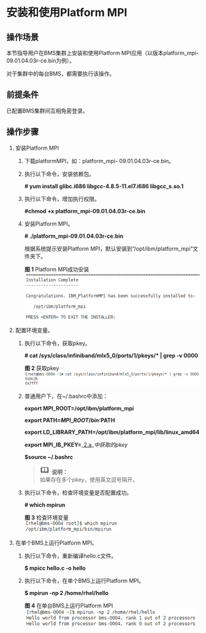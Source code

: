# 安装和使用Platform MPI<a name="ZH-CN_TOPIC_0075662281"></a>

## 操作场景<a name="section4307380517191"></a>

本节指导用户在BMS集群上安装和使用Platform MPI应用（以版本platform\_mpi- 09.01.04.03r-ce.bin为例）。

对于集群中的每台BMS，都需要执行该操作。

## 前提条件<a name="section6096477917191"></a>

已配置BMS集群间互相免密登录。

## 操作步骤<a name="section1725656217191"></a>

1.  安装Platform MPI
    1.  下载platformMPI，如：platform\_mpi- 09.01.04.03r-ce.bin。
    2.  执行以下命令，安装依赖包。

        **\# yum install glibc.i686 libgcc-4.8.5-11.el7.i686 libgcc\_s.so.1**

    3.  执行以下命令，增加执行权限。

        **\#chmod +x platform\_mpi-09.01.04.03r-ce.bin**

    4.  安装Platform MPI。

        **\# ./platform\_mpi-09.01.04.03r-ce.bin**

        根据系统提示安装Platform MPI，默认安装到“/opt/ibm/platform\_mpi“文件夹下。

        **图 1**  Platform MPI成功安装<a name="fig2961183317256"></a>  
        ![](figures/Platform-MPI成功安装.png "Platform-MPI成功安装")

2.  配置环境变量。
    1.  <a name="li43811143171922"></a>执行以下命令，获取pkey。

        **\# cat /sys/class/infiniband/mlx5\_0/ports/1/pkeys/\* | grep -v 0000**

        **图 2**  获取pkey<a name="fig151719578467"></a>  
        ![](figures/获取pkey.png "获取pkey")

    2.  普通用户下，在\~/.bashrc中添加：

        **export MPI\_ROOT=/opt/ibm/platform\_mpi**

        **export PATH=$MPI\_ROOT/bin:$PATH**

        **export LD\_LIBRARY\_PATH=/opt/ibm/platform\_mpi/lib/linux\_amd64**

        **export MPI\_IB\_PKEY=**_[2.a](#li43811143171922)__中获取的pkey_

        **$source  \~/.bashrc**

        >![](public_sys-resources/icon-note.gif) **说明：**   
        >如果存在多个pkey，使用英文逗号隔开。  

    3.  执行以下命令，检查环境变量是否配置成功。

        **\# which mpirun**

        **图 3**  检查环境变量<a name="fig15694985479"></a>  
        ![](figures/检查环境变量.png "检查环境变量")

3.  在单个BMS上运行Platform MPI。
    1.  执行以下命令，重新编译hello.c文件。

        **$ mpicc hello.c -o hello**

    2.  执行以下命令，在单个BMS上运行Platform MPI。

        **$ mpirun -np 2 /home/rhel/hello**

        **图 4**  在单台BMS上运行Platform MPI<a name="fig164091813471"></a>  
        ![](figures/在单台BMS上运行Platform-MPI.png "在单台BMS上运行Platform-MPI")




